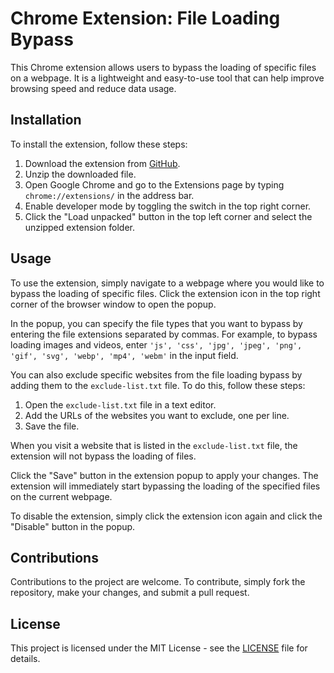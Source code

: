 # Chrome Extension: File Loading Bypass

This Chrome extension allows users to bypass the loading of specific files on a webpage. It is a lightweight and easy-to-use tool that can help improve browsing speed and reduce data usage.

## Installation

To install the extension, follow these steps:

1. Download the extension from [GitHub](https://github.com/danial-zo/bypass-files-chrome-extension/archive/refs/heads/main.zip).
2. Unzip the downloaded file.
3. Open Google Chrome and go to the Extensions page by typing `chrome://extensions/` in the address bar.
4. Enable developer mode by toggling the switch in the top right corner.
5. Click the "Load unpacked" button in the top left corner and select the unzipped extension folder.

## Usage

To use the extension, simply navigate to a webpage where you would like to bypass the loading of specific files. Click the extension icon in the top right corner of the browser window to open the popup.

In the popup, you can specify the file types that you want to bypass by entering the file extensions separated by commas. For example, to bypass loading images and videos, enter `'js', 'css', 'jpg', 'jpeg', 'png', 'gif', 'svg', 'webp', 'mp4', 'webm'` in the input field.

You can also exclude specific websites from the file loading bypass by adding them to the `exclude-list.txt` file. To do this, follow these steps:

1. Open the `exclude-list.txt` file in a text editor.
2. Add the URLs of the websites you want to exclude, one per line.
3. Save the file.

When you visit a website that is listed in the `exclude-list.txt` file, the extension will not bypass the loading of files.

Click the "Save" button in the extension popup to apply your changes. The extension will immediately start bypassing the loading of the specified files on the current webpage.

To disable the extension, simply click the extension icon again and click the "Disable" button in the popup.

## Contributions

Contributions to the project are welcome. To contribute, simply fork the repository, make your changes, and submit a pull request.

## License

This project is licensed under the MIT License - see the [LICENSE](LICENSE) file for details.